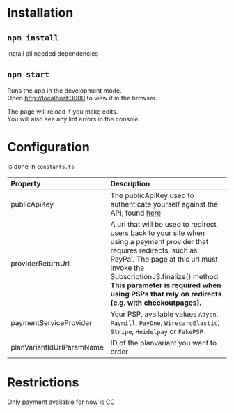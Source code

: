 # Installation

## `npm install`

Install all needed dependencies 

## `npm start`

Runs the app in the development mode.<br>
Open [http://localhost:3000](http://localhost:3000) to view it in the browser.

The page will reload if you make edits.<br>
You will also see any lint errors in the console.

# Configuration

Is done in `constants.ts`

| Property                 | Description |
| :---                     | :--- |
| publicApiKey             | The publicApiKey used to authenticate yourself against the API, found [here](https://sandbox.billwerk.com/#/settings/self-service) |
| providerReturnUrl        | A url that will be used to redirect users back to your site when using a payment provider that requires redirects, such as PayPal. The page at this url must invoke the SubscriptionJS.finalize() method. **This parameter is required when using PSPs that rely on redirects (e.g. with checkoutpages).** |
| paymentServiceProvider   | Your PSP, available values `Adyen`, `Paymill`, `PayOne`, `WirecardElastic`, `Stripe`, `Heidelpay` or `FakePSP` |
| planVariantIdUrlParamName| ID of the planvariant you want to order |

# Restrictions

Only payment available for now is CC
